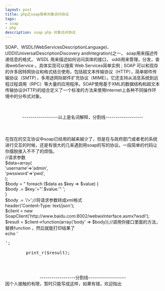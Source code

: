 ```yaml
---
layout: post
title: php之soap简单对象访问协议
tags:
- soap
- php
description: soap php 对象访问协议
---
```


SOAP、WSDL(WebServicesDescriptionLanguage)、UDDI(UniversalDescriptionDiscovery andIntegration)之一， soap用来描述传递信息的格式， WSDL 用来描述如何访问具体的接口， uddi用来管理，分发，查询webService 。具体实现可以搜索 Web Services简单实例 ; SOAP 可以和现存的许多因特网协议和格式结合使用，包括超文本传输协议（HTTP），简单邮件传输协议（SMTP），多用途网际邮件扩充协议（MIME）。它还支持从消息系统到远程过程调用（RPC）等大量的应用程序。SOAP使用基于XML的数据结构和超文本传输协议(HTTP)的组合定义了一个标准的方法来使用Internet上各种不同操作环境中的分布式对象。
<br><br><br>
<center>------------------以上是名词解释，分割线-------------------</center>
<br><br><br>
在现在的交互协议中soap已经用的越来越少了，但是在与政府部门或者老的系统进行交互的时候，还是有很大的几率遇到用soap的写的协议。一段简单的代码让你摆脱接入不不了的烦恼。<br>
	<div style="">
		//请求参数<br>
		$data=array(<br>
			'username'=>'admin',<br>
			'pwssword'=>'pwd',<br>
		);<br>
        $body = "<parameter ";<br>
        foreach ($data as $key => $value) {<br>
            $body .= $key.'="'.$value.'" ';<br>
        }<br>
        $body .= '/>';//将请求参数转成xml格式<br>
        header('Content-Type: text/json');<br>
        $client = new SoapClient('http://www.baidu.com:8002/webwxInterface.asmx?wsdl');<br>
        $result = $client->function(array('body' => $body));//调用你接口里面的方法，替换function ，然后就能打印结果了<br>
        echo '<pre>';<br>
        print_r($result);<br><br>
	</div>
		
<center>------------------分割线-------------------</center>
因个人接触的有限，暂时只能写成这样，如果有错，欢迎指出
